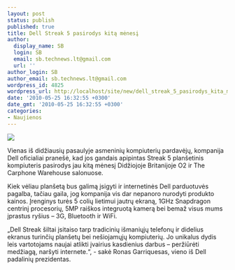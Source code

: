 ```yaml
---
layout: post
status: publish
published: true
title: Dell Streak 5 pasirodys kitą mėnesį
author:
  display_name: SB
  login: SB
  email: sb.technews.lt@gmail.com
  url: ''
author_login: SB
author_email: sb.technews.lt@gmail.com
wordpress_id: 4825
wordpress_url: http://localhost/site/new/dell_streak_5_pasirodys_kita_menesi/
date: '2010-05-25 16:32:55 +0300'
date_gmt: '2010-05-25 16:32:55 +0300'
categories:
- Naujienos
---
```

<div class="imgright"><img src="http://www.part.lt/img/da2014691ea4b88716a2fedb993461e1524.jpg"  /></div>
<p>Vienas iš didžiausių pasaulyje asmeninių kompiuterių pardavėjų, kompanija Dell oficialiai pranešė, kad jos gandais apipintas Streak 5 planšetinis kompiuteris pasirodys jau kitą mėnesį Didžiojoje Britanijoje O2 ir The Carphone Warehouse salonuose.</p>
<p>Kiek vėliau planšetą bus galimą įsigyti ir internetinės Dell parduotuvės pagalba, tačiau gaila, jog kompanija vis dar nepanoro nurodyti produkto kainos. Įrenginys turės 5 colių lietimui jautrų ekraną, 1GHz Snapdragon centrinį procesorių, 5MP raiškos integruotą kamerą bei bemaž visus mums įprastus ryšius – 3G, Bluetooth ir WiFi.</p>
<p>„Dell Streak šiltai įsitaiso tarp tradicinių išmaniųjų telefonų ir didelius ekranus turinčių planšetų bei nešiojamųjų kompiuterių. Jo unikalus dydis leis vartotojams naujai atlikti įvairius kasdienius darbus – peržiūrėti medžiagą, naršyti internete.“, - sakė Ronas Garriquesas, vieno iš Dell padalinių prezidentas.</p>
<p><object width="610" height="355"><param name="movie" value="http://www.youtube.com/v/Ski1hOvDbKg&hl=en_GB&fs=1&rel=0"></param><param name="allowFullScreen" value="true"></param><param name="allowscriptaccess" value="always"></param><embed src="http://www.youtube.com/v/Ski1hOvDbKg&hl=en_GB&fs=1&rel=0" type="application/x-shockwave-flash" allowscriptaccess="always" allowfullscreen="true" width="610" height="355"></embed></object></p>
